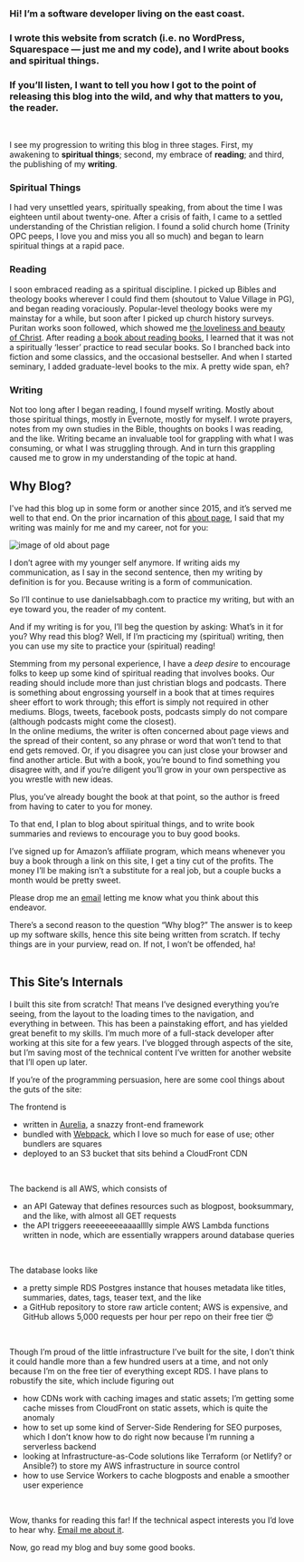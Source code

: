 ### Hi! I’m a software developer living on the east coast. 

### I wrote this website from scratch (i.e. no WordPress, Squarespace — just me and my code), and I write about books and spiritual things.

### If you’ll listen, I want to tell you how I got to the point of releasing this blog into the wild, and why that matters to you, the reader.
<br>

I see my progression to writing this blog in three stages. First, my awakening to **spiritual things**; second, my embrace of **reading**; and third, the publishing of my **writing**.
<br>

### Spiritual Things
I had very unsettled years, spiritually speaking, from about the time I was eighteen until about twenty-one. After a crisis of faith, I came to a settled understanding of the Christian religion. I found a solid church home (Trinity OPC peeps, I love you and miss you all so much) and began to learn spiritual things at a rapid pace.
<br>

### Reading
I soon embraced reading as a spiritual discipline. I picked up Bibles and theology books wherever I could find them (shoutout to Value Village in PG), and began reading voraciously. Popular-level theology books were my mainstay for a while, but soon after I picked up church history surveys. Puritan works soon followed, which showed me <a href="https://danielsabbagh.com/#/blog/15/o-consider-his-loveliness-and-beauty" target="_blank">the loveliness and beauty of Christ</a>. After reading <a href="https://danielsabbagh.com/#/summary/4/lit">a book about reading books</a>, I learned that it was not a spiritually ‘lesser’ practice to read secular books. So I branched back into fiction and some classics, and the occasional bestseller. And when I started seminary, I added graduate-level books to the mix. A pretty wide span, eh?
<br>

### Writing
Not too long after I began reading, I found myself writing. Mostly about those spiritual things, mostly in Evernote, mostly for myself. I wrote prayers, notes from my own studies in the Bible, thoughts on books I was reading, and the like. Writing became an invaluable tool for grappling with what I was consuming, or what I was struggling through. And in turn this grappling caused me to grow in my understanding of the topic at hand.
<br>

## Why Blog?
I've had this blog up in some form or another since 2015, and it’s served me well to that end. On the prior incarnation of this <a href="http://old-danielsabbaghcom-website.s3-website-us-east-1.amazonaws.com/blog/2015/why-blog/" target="_blank">about page</a>, I said that my writing was mainly for me and my career, not for you:
<br>

<img src="bed18732698d622b90b9500ebc9c0fc5.jpg" class="post-image" alt="image of old about page" title="Beware the font whiplash and incoherent short sentences">
<br>

I don’t agree with my younger self anymore. If writing aids my communication, as I say in the second sentence, then my writing by definition is for you. Because writing is a form of communication. 
<br>

So I’ll continue to use danielsabbagh.com to practice my writing, but with an eye toward you, the reader of my content.
<br>

And if my writing is for you, I’ll beg the question by asking: What’s in it for you? Why read this blog? Well, If I’m practicing my (spiritual) writing, then you can use my site to practice your (spiritual) reading!
<br>

Stemming from my personal experience, I have a _deep desire_ to encourage folks to keep up some kind of spiritual reading that involves books. Our reading should include more than just christian blogs and podcasts. There is something about engrossing yourself in a book that at times requires sheer effort to work through; this effort is simply not required in other mediums. Blogs, tweets, facebook posts, podcasts simply do not compare (although podcasts might come the closest). 
<br> 
In the online mediums, the writer is often concerned about page views and the spread of their content, so any phrase or word that won’t tend to that end gets removed. Or, if you disagree you can just close your browser and find another article. But with a book, you’re bound to find something you disagree with, and if you’re diligent you’ll grow in your own perspective as you wrestle with new ideas.
<br>

Plus, you’ve already bought the book at that point, so the author is freed from having to cater to you for money.
<br>

To that end, I plan to blog about spiritual things, and to write book summaries and reviews to encourage you to buy good books. 
<br>

I’ve signed up for Amazon’s affiliate program, which means whenever you buy a book through a link on this site, I get a tiny cut of the profits. The money I’ll be making isn’t a substitute for a real job, but a couple bucks a month would be pretty sweet.
<br>

Please drop me an <a href="mailto:dsabbaghumd@gmail.com" target="_blank">email</a> letting me know what you think about this endeavor.
<br>

There’s a second reason to the question “Why blog?” The answer is to keep up my software skills, hence this site being written from scratch. If techy things are in your purview, read on. If not, I won’t be offended, ha!
<br>
<br>

## This Site’s Internals
I built this site from scratch! That means I’ve designed everything you’re seeing, from the layout to the loading times to the navigation, and everything in between. This has been a painstaking effort, and has yielded great benefit to my skills. I’m much more of a full-stack developer after working at this site for a few years. I’ve blogged through aspects of the site, but I’m saving most of the technical content I’ve written for another website that I’ll open up later. 
<br>

If you’re of the programming persuasion, here are some cool things about the guts of the site:
<br>

The frontend is 
<br>
  - written in <a href="https://aurelia.io" target="_blank">Aurelia</a>, a snazzy front-end framework
  - bundled with <a href="https://webpack.js.org" target="_blank">Webpack</a>, which I love so much for ease of use; other bundlers are squares
  - deployed to an S3 bucket that sits behind a CloudFront CDN
<br>

The backend is all AWS, which consists of 
<br>
  - an API Gateway that defines resources such as blogpost, booksummary, and the like, with almost all GET requests
  - the API triggers reeeeeeeeaaaalllly simple AWS Lambda functions written in node, which are essentially wrappers around database queries
<br>

The database looks like
<br>
  - a pretty simple RDS Postgres instance that houses metadata like titles, summaries, dates, tags, teaser text, and the like
  - a GitHub repository to store raw article content; AWS is expensive, and GitHub allows 5,000 requests per hour per repo on their free tier 😍
<br>

Though I’m proud of the little infrastructure I’ve built for the site, I don’t think it could handle more than a few hundred users at a time, and not only because I’m on the free tier of everything except RDS. I have plans to robustify the site, which include figuring out
<br>
- how CDNs work with caching images and static assets; I’m getting some cache misses from CloudFront on static assets, which is quite the anomaly
- how to set up some kind of Server-Side Rendering for SEO purposes, which I don’t know how to do right now because I’m running a serverless backend
- looking at Infrastructure-as-Code solutions like Terraform (or Netlify? or Ansible?) to store my AWS infrastructure in source control
- how to use Service Workers to cache blogposts and enable a smoother user experience
<br>

Wow, thanks for reading this far! If the technical aspect interests you I’d love to hear why. <a href="mailto:dsabbaghumd@gmail.com" target="_blank">Email me about it</a>.
<br>

Now, go read my blog and buy some good books.
